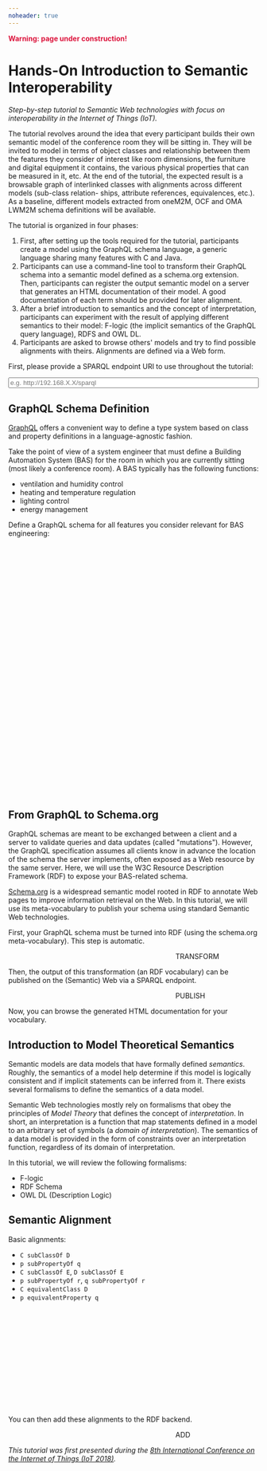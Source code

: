 ```yaml
---
noheader: true
---
```


<p style="color:crimson;font-weight:bold;">
  Warning: page under construction!
</p>

# Hands-On Introduction to Semantic Interoperability

_Step-by-step tutorial to Semantic Web technologies with focus on
interoperability in the Internet of Things (IoT)._

The tutorial revolves around the idea that every participant builds their own
semantic model of the conference room they will be sitting in. They will be
invited to model in terms of object classes and relationship between them the
features they consider of interest like room dimensions, the furniture and
digital equipment it contains, the various physical properties that can be
measured in it, etc. At the end of the tutorial, the expected result is a
browsable graph of interlinked classes with alignments across different models
(sub-class relation- ships, attribute references, equivalences, etc.). As a
baseline, different models extracted from oneM2M, OCF and OMA LWM2M schema
definitions will be available.

The tutorial is organized in four phases:
1. First, after setting up the tools required for the tutorial, participants
create a model using the GraphQL schema language, a generic language sharing
many features with C and Java.
2. Participants can use a command-line tool to transform their GraphQL
schema into a semantic model defined as a schema.org extension. Then,
participants can register the output semantic model on a server that generates
an HTML documentation of their model. A good documentation
of each term should be provided for later alignment.
3. After a brief introduction to semantics and the concept of interpretation,
participants can experiment with the result of applying different semantics
to their model: F-logic (the implicit semantics of the GraphQL query
language), RDFS and OWL DL.
4. Participants are asked to browse others' models and try to find possible
alignments with theirs. Alignments are defined via a Web form.

First, please provide a SPARQL endpoint URI to use throughout the tutorial:

<p>
  <div style="width:100%;display:inline-block;">
    <input id="sparql-input" style="width:100%;display:block;" class="message input" type="url" placeholder="e.g. http://192.168.X.X/sparql"/>
  </div>
</p>

## GraphQL Schema Definition

[GraphQL](http://facebook.github.io/graphql/June2018/) offers a convenient
way to define a type system based on class and property definitions in a
language-agnostic fashion.

Take the point of view of a system engineer that must define a Building
Automation System (BAS) for the room in which you are currently sitting
(most likely a conference room). A BAS typically has the following
functions:
 - ventilation and humidity control
 - heating and temperature regulation
 - lighting control
 - energy management

Define a GraphQL schema for all features you consider relevant for
BAS engineering:

<!-- See /misc/bas-schema.txt for an example schema -->
<div id="graphql-text" style="height: 500px;"></div>

## From GraphQL to Schema.org

GraphQL schemas are meant to be exchanged between a client and a server
to validate queries and data updates (called "mutations"). However, the GraphQL
specification assumes all clients know in advance the location of the schema
the server implements, often exposed as a Web resource by the same server.
Here, we will use the W3C Resource Description Framework (RDF) to expose your
BAS-related schema.

[Schema.org](http://schema.org/) is a widespread semantic model rooted in
RDF to annotate Web pages to improve information retrieval on the Web. In this
tutorial, we will use its meta-vocabulary to publish your schema using standard
Semantic Web technologies.

First, your GraphQL schema must be turned into RDF (using the schema.org
meta-vocabulary). This step is automatic.

<p>
  <div style="width:100%">
    <div style="width:66%;display:inline-block;">
      <span id="transform-msg" style="display:block;" class="message"></span>
    </div>
    <div style="width:33%;display:inline-block;">
      <span id="transform-button" style="display:block;" class="button">TRANSFORM</span>
    </div>
  </div>
</p>

Then, the output of this transformation (an RDF vocabulary) can be published
on the (Semantic) Web via a SPARQL endpoint.

<p>
  <div style="width:100%">
    <div style="width:66%;display:inline-block;">
      <span id="publish-msg" style="display:block;" class="message"></span>
    </div>
    <div style="width:33%;display:inline-block;">
      <span id="publish-button" style="display:block;" class="button">PUBLISH</span>
    </div>
  </div>
</p>

Now, you can browse the generated HTML documentation for your vocabulary.

## Introduction to Model Theoretical Semantics

Semantic models are data models that have formally defined _semantics_.
Roughly, the semantics of a model help determine if this model is logically
consistent and if implicit statements can be inferred from it. There
exists several formalisms to define the semantics of a data model.

Semantic Web technologies mostly rely on formalisms that obey the principles
of _Model Theory_ that defines the concept of _interpretation_. In short,
an interpretation is a function that map statements defined in a model to
an arbitrary set of symbols (a _domain of interpretation_). The semantics
of a data model is provided in the form of constraints over an interpretation
function, regardless of its domain of interpretation.

In this tutorial, we will review the following formalisms:
 - F-logic
 - RDF Schema
 - OWL DL (Description Logic)

## Semantic Alignment

Basic alignments:
 - `C subClassOf D`
 - `p subPropertyOf q`
 - `C subClassOf E`, `D subClassOf E`
 - `p subPropertyOf r`, `q subPropertyOf r`
 - `C equivalentClass D`
 - `p equivalentProperty q`

<!-- See /misc/bas-alignment.jsonld for examples -->
<div id="jsonld-text" style="height: 200px;"></div>

You can then add these alignments to the RDF backend.

<p>
  <div style="width:100%">
    <div style="width:66%;display:inline-block;">
      <span id="align-msg" style="display:block;" class="message"></span>
    </div>
    <div style="width:33%;display:inline-block;">
      <span id="align-button" style="display:block;" class="button">ADD</span>
    </div>
  </div>
</p>

_This tutorial was first presented during the [8th International Conference on
the Internet of Things (IoT 2018)](http://www.iot-conference.org/)._

<!-- see /js/graphql2rdf.js for the original source file -->
<script type="text/javascript" src="/js/graphql2rdf.bundle.js"></script>

<script type="text/javascript" src="/js/ace.js"></script>
<script type="text/javascript" src="/js/ace-mode-graphqlschema.js"></script>
<script type="text/javascript" src="/js/ace-mode-json.js"></script>
<script type="text/javascript" src="/js/ace-theme-tomorrow.js"></script>

<script type="text/javascript">
const graphql2rdf = require('graphql2rdf');

const si = document.getElementById('sparql-input'),
      tb = document.getElementById('transform-button'),
      tm = document.getElementById('transform-msg'),
	  pb = document.getElementById('publish-button'),
	  pm = document.getElementById('publish-msg'),
	  ab = document.getElementById('align-button'),
	  am = document.getElementById('align-msg'),
	  gt = ace.edit('graphql-text'),
	  jt = ace.edit('jsonld-text');

// TODO store to session storage to be persistant over refresh
let session = null;
let endpoint = null;
let vocab = null;

// graph URI constructed from endpoint URI and session number
const graph = function(ep, s) { return ep + '/ns' + s + '/'; };

// display feedback message 'msg' in HTML element 'e'
const feedback = function(e, msg) {
	e.classList.remove('ok', 'error');

	if (msg instanceof Error) {
		e.textContent = msg.message;
		e.classList.add('error');
	} else if (msg) {
		e.innerHTML = msg;
		e.classList.add('ok');
	} else {
		e.textContent = '';
	}
}

si.oninput = function(ev) {
	endpoint = si.value;
};

tb.onclick = function(ev) {
	try {
		if (endpoint == null) throw new Error('SPARQL endpoint not set (see above).');
		vocab = graphql2rdf.rdfVocabulary(gt.getValue(), graph(endpoint, session));
		console.log(vocab); // TODO show vocab in DOM?
		feedback(tm, 'Success (see result on the Web console).');
	} catch (e) {
		console.error(e);
		feedback(tm, e);
	}
};

pb.onclick = function(ev) {
	try {
		if (endpoint == null) throw new Error('SPARQL endpoint not set (see above).');
		if (vocab == null) throw new Error('Vocabulary not available.');
		
		let g = graph(endpoint, session);
		let uri = endpoint + '?graph=' + g;
		let req = new Request(uri, {
			method: 'PUT',
			headers: { 'Content-Type': 'application/ld+json' },
			body: JSON.stringify(vocab)
		});
		
		fetch(req)
			.then(function(resp) {
				if (resp.ok) {
					let n = vocab['@graph'][0];
					let a = '<a href="' + n['@id'] + '">for class ' + n['label'] + '</a>';
					feedback(pm, 'Success (see online documentation, e.g. ' + a + ').');
				} else {
					console.error(resp);
					feedback(pm, new Error('HTTP error: received ' + resp.status + '.'));
				}
			})
			.catch(function(e) {
				console.error(e);
				feedback(pm, e);
			});

		// re-init feedback message
		feedback(pm);
	} catch (e) {
		console.error(e);
		feedback(pm, e);
	}
};

ab.onclick = function(ev) {
	try {
		let j = JSON.parse(jt.getValue());
		j['@context'] = {
			'rdf': 'http://www.w3.org/1999/02/22-rdf-syntax-ns#',
			'rdfs': 'http://www.w3.org/2000/01/rdf-schema#',
			'owl': 'http://www.w3.org/2002/07/owl#',
			// TODO add @vocab 
			'subClassOf': {
				'@id': 'rdfs:subClassOf',
				'@type': '@vocab'
			},
			'subPropertyOf': {
				'@id': 'rdfs:subPropertyOf',
				'@type': '@vocab'
			},
			'equivalentClass': {
				'@id': 'owl:equivalentClass',
				'@type': '@vocab'
			},
			'equivalentProperty': {
				'@id': 'owl:equivalentProperty',
				'@type': '@vocab'
			}
		};

		let uri = endpoint + '?default';
		let req = new Request(uri, {
			method: 'PUT',
			headers: { 'Content-Type': 'application/ld+json' },
			body: JSON.stringify(j)
		});
		
		fetch(req)
			.then(function(resp) {
				if (resp.ok) {
					feedback(am, 'Success.');
				} else {
					console.error(resp);
					feedback(am, new Error('HTTP error: received ' + resp.status + '.'));
				}
			})
			.catch(function(e) {
				console.error(e);
				feedback(am, e);
			});

		// re-init feedback message
		feedback(am);
	} catch (e) {
		console.error(e);
		feedback(am, e);
	}
};

gt.setTheme('ace/theme/tomorrow');
gt.session.setMode('ace/mode/graphqlschema');

jt.setTheme('ace/theme/tomorrow');
jt.session.setMode('ace/mode/json');

session = Math.round(Math.random() * 65536);
</script>